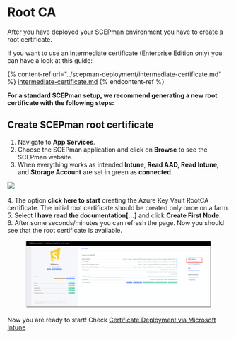 # Root CA

After you have deployed your SCEPman environment you have to create a root certificate.

If you want to use an intermediate certificate (Enterprise Edition only) you can have a look at this guide:

{% content-ref url="../scepman-deployment/intermediate-certificate.md" %}
[intermediate-certificate.md](../scepman-deployment/intermediate-certificate.md)
{% endcontent-ref %}

**For a standard SCEPman setup, we recommend generating a new root certificate with the following steps:**

## Create SCEPman root certificate

1. Navigate to **App Services**.
2. Choose the SCEPman application and click on **Browse** to see the SCEPman website.
3. When everything works as intended **Intune**, **Read AAD, Read Intune,** and **Storage Account** are set in green as **connected**.

![](../.gitbook/assets/2022-04-04SCEPmanAfterNewDeployment.png)

4\. The option **click here to start** creating the Azure Key Vault RootCA certificate. The initial root certificate should be created only once on a farm.\
5\. Select **I have read the documentation\[...]** and click **Create First Node**.\
6\. After some seconds/minutes you can refresh the page. Now you should see that the root certificate is available.

<figure><img src="../.gitbook/assets/2024-04-17 16_11_52.png" alt=""><figcaption></figcaption></figure>

Now you are ready to start! Check [Certificate Deployment via Microsoft Intune](../certificate-management/microsoft-intune/)
